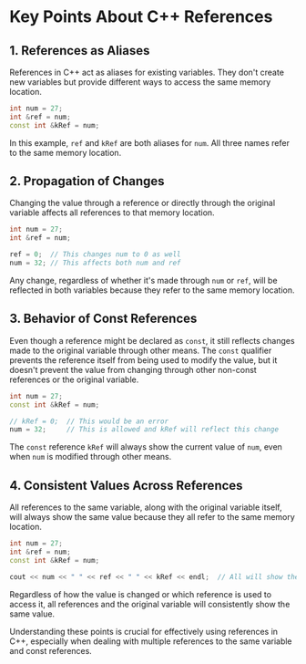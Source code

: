 # Key Points About C++ References

## 1. References as Aliases

References in C++ act as aliases for existing variables. They don't create new variables but provide different ways to access the same memory location.

```cpp
int num = 27;
int &ref = num;
const int &kRef = num;
```

In this example, `ref` and `kRef` are both aliases for `num`. All three names refer to the same memory location.

## 2. Propagation of Changes

Changing the value through a reference or directly through the original variable affects all references to that memory location.

```cpp
int num = 27;
int &ref = num;

ref = 0;  // This changes num to 0 as well
num = 32; // This affects both num and ref
```

Any change, regardless of whether it's made through `num` or `ref`, will be reflected in both variables because they refer to the same memory location.

## 3. Behavior of Const References

Even though a reference might be declared as `const`, it still reflects changes made to the original variable through other means. The `const` qualifier prevents the reference itself from being used to modify the value, but it doesn't prevent the value from changing through other non-const references or the original variable.

```cpp
int num = 27;
const int &kRef = num;

// kRef = 0;  // This would be an error
num = 32;     // This is allowed and kRef will reflect this change
```

The `const` reference `kRef` will always show the current value of `num`, even when `num` is modified through other means.

## 4. Consistent Values Across References

All references to the same variable, along with the original variable itself, will always show the same value because they all refer to the same memory location.

```cpp
int num = 27;
int &ref = num;
const int &kRef = num;

cout << num << " " << ref << " " << kRef << endl;  // All will show the same value
```

Regardless of how the value is changed or which reference is used to access it, all references and the original variable will consistently show the same value.

Understanding these points is crucial for effectively using references in C++, especially when dealing with multiple references to the same variable and const references.